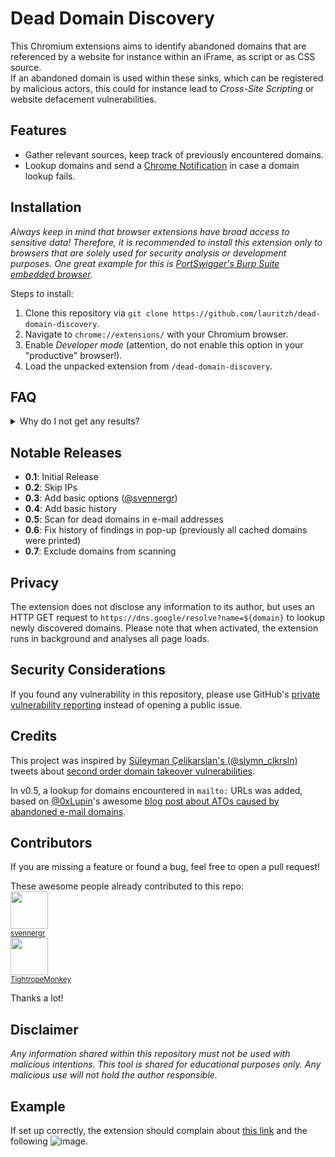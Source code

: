 # Dead Domain Discovery

This Chromium extensions aims to identify abandoned domains that are referenced by a website for instance within an iFrame, as script or as CSS source.     
If an abandoned domain is used within these sinks, which can be registered by malicious actors, this could for instance lead to *Cross-Site Scripting* or website defacement vulnerabilities. 

## Features
* Gather relevant sources, keep track of previously encountered domains.
* Lookup domains and send a [Chrome Notification](https://developer.chrome.com/docs/extensions/reference/api/notifications) in case a domain lookup fails.

## Installation
*Always keep in mind that browser extensions have broad access to sensitive data! Therefore, it is recommended to install this extension only to browsers that are solely used for security analysis or development purposes. One great example for this is [PortSwigger's Burp Suite embedded browser](https://portswigger.net/burp/documentation/desktop/functions/embedded-browser).*

Steps to install:
1. Clone this repository via `git clone https://github.com/lauritzh/dead-domain-discovery`.
2. Navigate to `chrome://extensions/` with your Chromium browser.
3. Enable *Developer mode* (attention, do not enable this option in your "productive" browser!).
4. Load the unpacked extension from `/dead-domain-discovery`.

## FAQ

<details><summary>Why do I not get any results?</summary>

This extension uses the [Chrome Notification API](https://developer.chrome.com/docs/extensions/reference/api/notifications). Make sure to allow notifications for Chrome/Chromium:

![Settings](/img/notification1.png)
![Notification](/img/notification2.png)
</details>

## Notable Releases
* **0.1**: Initial Release
* **0.2**: Skip IPs
* **0.3**: Add basic options (<a href="https://github.com/svennergr">@svennergr</a>)
* **0.4**: Add basic history
* **0.5**: Scan for dead domains in e-mail addresses
* **0.6**: Fix history of findings in pop-up (previously all cached domains were printed)
* **0.7**: Exclude domains from scanning

## Privacy
The extension does not disclose any information to its author, but uses an HTTP GET request to `https://dns.google/resolve?name=${domain}` to lookup newly discovered domains. Please note that when activated, the extension runs in background and analyses all page loads.

## Security Considerations
If you found any vulnerability in this repository, please use GitHub's [private vulnerability reporting](https://github.com/lauritzh/dead-domain-discovery/security) instead of opening a public issue.

## Credits
This project was inspired by [Süleyman Çelikarslan's (@slymn_clkrsln)](https://twitter.com/slymn_clkrsln) tweets about [second order domain takeover vulnerabilities](https://twitter.com/slymn_clkrsln/status/1792995208562401567).

In v0.5, a lookup for domains encountered in `mailto:` URLs was added, based on [@0xLupin](https://twitter.com/0xLupin)'s awesome [blog post about ATOs caused by abandoned e-mail domains](https://www.landh.tech/blog/20241107-10-to-hack-millions-of-companies/).

## Contributors
If you are missing a feature or found a bug, feel free to open a pull request!

These awesome people already contributed to this repo:     
<img src="https://github.com/svennergr.png" width="60px;"/><br /><sub><a href="https://github.com/svennergr">svennergr</a></sub>     
<img src="https://github.com/TightropeMonkey.png" width="60px;"/><br /><sub><a href="https://github.com/TightropeMonkey">TightropeMonkey</a></sub>

Thanks a lot!

## Disclaimer
*Any information shared within this repository must not be used with malicious intentions. This tool is shared for educational purposes only. Any malicious use will not hold the author responsible.*

## Example

If set up correctly, the extension should complain about [this link](https://invalid-link.lhq.at) and the following ![image](https://invalid-image.lhq.at).

